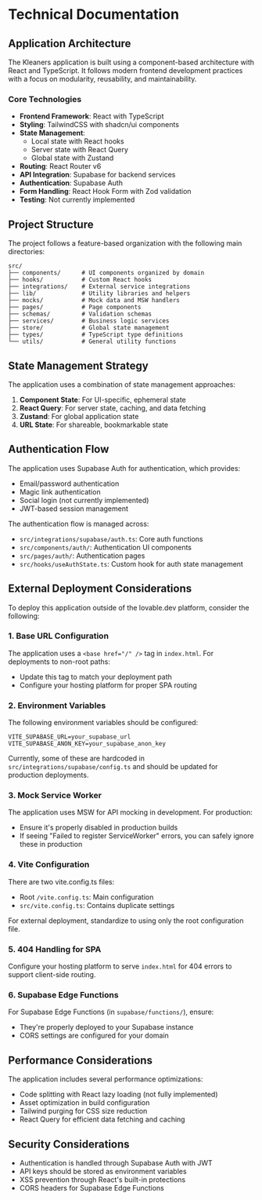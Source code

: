 
# Technical Documentation

## Application Architecture

The Kleaners application is built using a component-based architecture with React and TypeScript. It follows modern frontend development practices with a focus on modularity, reusability, and maintainability.

### Core Technologies

- **Frontend Framework**: React with TypeScript
- **Styling**: TailwindCSS with shadcn/ui components
- **State Management**: 
  - Local state with React hooks
  - Server state with React Query
  - Global state with Zustand
- **Routing**: React Router v6
- **API Integration**: Supabase for backend services
- **Authentication**: Supabase Auth
- **Form Handling**: React Hook Form with Zod validation
- **Testing**: Not currently implemented

## Project Structure

The project follows a feature-based organization with the following main directories:

```
src/
├── components/      # UI components organized by domain
├── hooks/           # Custom React hooks
├── integrations/    # External service integrations
├── lib/             # Utility libraries and helpers
├── mocks/           # Mock data and MSW handlers
├── pages/           # Page components
├── schemas/         # Validation schemas
├── services/        # Business logic services
├── store/           # Global state management
├── types/           # TypeScript type definitions
└── utils/           # General utility functions
```

## State Management Strategy

The application uses a combination of state management approaches:

1. **Component State**: For UI-specific, ephemeral state
2. **React Query**: For server state, caching, and data fetching
3. **Zustand**: For global application state
4. **URL State**: For shareable, bookmarkable state

## Authentication Flow

The application uses Supabase Auth for authentication, which provides:

- Email/password authentication
- Magic link authentication
- Social login (not currently implemented)
- JWT-based session management

The authentication flow is managed across:
- `src/integrations/supabase/auth.ts`: Core auth functions
- `src/components/auth/`: Authentication UI components
- `src/pages/auth/`: Authentication pages
- `src/hooks/useAuthState.ts`: Custom hook for auth state management

## External Deployment Considerations

To deploy this application outside of the lovable.dev platform, consider the following:

### 1. Base URL Configuration

The application uses a `<base href="/" />` tag in `index.html`. For deployments to non-root paths:

- Update this tag to match your deployment path
- Configure your hosting platform for proper SPA routing

### 2. Environment Variables

The following environment variables should be configured:

```
VITE_SUPABASE_URL=your_supabase_url
VITE_SUPABASE_ANON_KEY=your_supabase_anon_key
```

Currently, some of these are hardcoded in `src/integrations/supabase/config.ts` and should be updated for production deployments.

### 3. Mock Service Worker

The application uses MSW for API mocking in development. For production:

- Ensure it's properly disabled in production builds
- If seeing "Failed to register ServiceWorker" errors, you can safely ignore these in production

### 4. Vite Configuration

There are two vite.config.ts files:
- Root `/vite.config.ts`: Main configuration
- `src/vite.config.ts`: Contains duplicate settings

For external deployment, standardize to using only the root configuration file.

### 5. 404 Handling for SPA

Configure your hosting platform to serve `index.html` for 404 errors to support client-side routing.

### 6. Supabase Edge Functions

For Supabase Edge Functions (in `supabase/functions/`), ensure:
- They're properly deployed to your Supabase instance
- CORS settings are configured for your domain

## Performance Considerations

The application includes several performance optimizations:

- Code splitting with React lazy loading (not fully implemented)
- Asset optimization in build configuration
- Tailwind purging for CSS size reduction
- React Query for efficient data fetching and caching

## Security Considerations

- Authentication is handled through Supabase Auth with JWT
- API keys should be stored as environment variables
- XSS prevention through React's built-in protections
- CORS headers for Supabase Edge Functions
